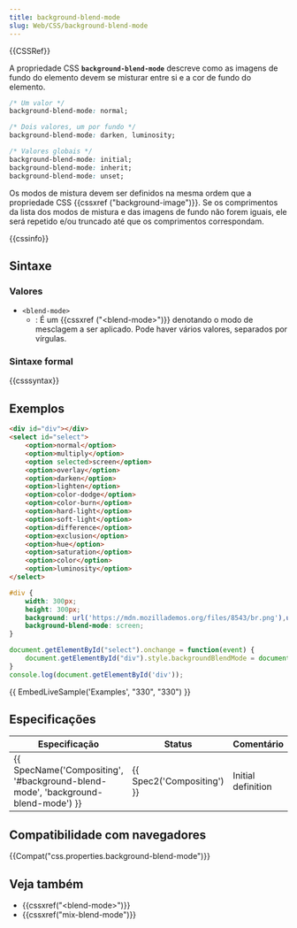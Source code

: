 ```yaml
---
title: background-blend-mode
slug: Web/CSS/background-blend-mode
---
```

{{CSSRef}}

A propriedade CSS **`background-blend-mode`** descreve como as imagens de fundo do elemento devem se misturar entre si e a cor de fundo do elemento.

```css
/* Um valor */
background-blend-mode: normal;

/* Dois valores, um por fundo */
background-blend-mode: darken, luminosity;

/* Valores globais */
background-blend-mode: initial;
background-blend-mode: inherit;
background-blend-mode: unset;
```

Os modos de mistura devem ser definidos na mesma ordem que a propriedade CSS {{cssxref ("background-image")}}. Se os comprimentos da lista dos modos de mistura e das imagens de fundo não forem iguais, ele será repetido e/ou truncado até que os comprimentos correspondam.

{{cssinfo}}

## Sintaxe

### Valores

- `<blend-mode>`
  - : É um {{cssxref ("&lt;blend-mode&gt;")}} denotando o modo de mesclagem a ser aplicado. Pode haver vários valores, separados por vírgulas.

### Sintaxe formal

{{csssyntax}}

## Exemplos

```html hidden
<div id="div"></div>
<select id="select">
    <option>normal</option>
    <option>multiply</option>
    <option selected>screen</option>
    <option>overlay</option>
    <option>darken</option>
    <option>lighten</option>
    <option>color-dodge</option>
    <option>color-burn</option>
    <option>hard-light</option>
    <option>soft-light</option>
    <option>difference</option>
    <option>exclusion</option>
    <option>hue</option>
    <option>saturation</option>
    <option>color</option>
    <option>luminosity</option>
</select>
```

```css hidden
#div {
    width: 300px;
    height: 300px;
    background: url('https://mdn.mozillademos.org/files/8543/br.png'),url('https://mdn.mozillademos.org/files/8545/tr.png');
    background-blend-mode: screen;
}
```

```js hidden
document.getElementById("select").onchange = function(event) {
    document.getElementById("div").style.backgroundBlendMode = document.getElementById("select").selectedOptions[0].innerHTML;
}
console.log(document.getElementById('div'));
```

{{ EmbedLiveSample('Examples', "330", "330") }}

## Especificações

| Especificação                                                                                                | Status                               | Comentário         |
| ------------------------------------------------------------------------------------------------------------ | ------------------------------------ | ------------------ |
| {{ SpecName('Compositing', '#background-blend-mode', 'background-blend-mode') }} | {{ Spec2('Compositing') }} | Initial definition |

## Compatibilidade com navegadores

{{Compat("css.properties.background-blend-mode")}}

## Veja também

- {{cssxref("&lt;blend-mode&gt;")}}
- {{cssxref("mix-blend-mode")}}
